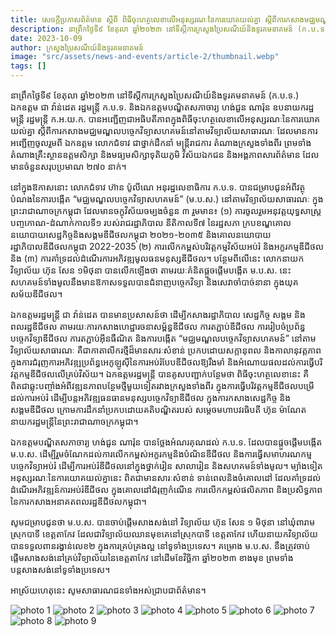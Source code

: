 ```yaml
---
title: សេចក្តីប្រកាសព័ត៌មាន ស្តីពី ពិធីចុះហត្ថលេខាលើអនុស្សរណៈនៃការយោគយល់គ្នា ស្តីពីការកសាងមជ្ឈមណ្ឌលបច្ចេកវិទ្យាសហគមន៍នៅតាមវិទ្យាល័យសាធារណៈរវាងក្រសួងប្រៃសណីយ៍និងទូរគមនាគមន៍ (ក.ប.ទ.) និងក្រសួងអប់រំ យុវជន និងកីឡា (ក.អ.យ.ក.)
description: នាព្រឹកថ្ងៃទី៩ ខែតុលា ឆ្នាំ២០២៣ នៅទីស្តីការក្រសួងប្រៃសណីយ៍និងទូរគមនាគមន៍ (ក.ប.ទ.) ឯកឧត្ដម ជា វ៉ាន់ដេត រដ្ឋមន្ត្រី ក.ប.ទ. និងឯកឧត្តមបណ្ឌិតសភាចារ្យ ហង់ជួន ណារ៉ុន ឧបនាយករដ្ឋមន្ត្រី រដ្ឋមន្ត្រី ក.អ.យ.ក. បានអញ្ជើញជាអធិបតីភាពក្នុងពិធីចុះហត្ថលេខាលើអនុស្សរណៈនៃការយោគយល់គ្នា ស្ដីពីការកសាងមជ្ឈមណ្ឌលបច្ចេកវិទ្យាសហគមន៍នៅតាមវិទ្យាល័យសាធារណៈ ដែលមានការអញ្ជើញចូលរួមពី ឯកឧត្ដម លោកជំទាវ ជាថ្នាក់ដឹកនាំ មន្រ្តីរាជការ តំណាងក្រសួងទាំងពីរ ព្រមទាំងតំណាងគ្រឹះស្ថានឧត្ដមសិក្សា និងមធ្យមសិក្សាទុតិយភូមិ វិស័យឯកជន និងអង្គភាពសារព័ត៌មាន ដែលមានចំនួនសរុបប្រមាណ ២៧០ នាក់។
date: 2023-10-09
author: ក្រសួងប្រៃសណីយ៍និងទូរគមនាគមន៍
image: "src/assets/news-and-events/article-2/thumbnail.webp"
tags: []
---
```


នាព្រឹកថ្ងៃទី៩ ខែតុលា ឆ្នាំ២០២៣ នៅទីស្តីការក្រសួងប្រៃសណីយ៍និងទូរគមនាគមន៍ (ក.ប.ទ.) ឯកឧត្ដម ជា វ៉ាន់ដេត រដ្ឋមន្ត្រី ក.ប.ទ. និងឯកឧត្តមបណ្ឌិតសភាចារ្យ ហង់ជួន ណារ៉ុន ឧបនាយករដ្ឋមន្ត្រី រដ្ឋមន្ត្រី ក.អ.យ.ក. បានអញ្ជើញជាអធិបតីភាពក្នុងពិធីចុះហត្ថលេខាលើអនុស្សរណៈនៃការយោគយល់គ្នា ស្ដីពីការកសាងមជ្ឈមណ្ឌលបច្ចេកវិទ្យាសហគមន៍នៅតាមវិទ្យាល័យសាធារណៈ ដែលមានការអញ្ជើញចូលរួមពី ឯកឧត្ដម លោកជំទាវ ជាថ្នាក់ដឹកនាំ មន្រ្តីរាជការ តំណាងក្រសួងទាំងពីរ ព្រមទាំងតំណាងគ្រឹះស្ថានឧត្ដមសិក្សា និងមធ្យមសិក្សាទុតិយភូមិ វិស័យឯកជន និងអង្គភាពសារព័ត៌មាន ដែលមានចំនួនសរុបប្រមាណ ២៧០ នាក់។

នៅក្នុងឱកាសនោះ លោកជំទាវ ហ៊ាន ប៉ូលីណេ អនុរដ្ឋលេខាធិការ ក.ប.ទ. បានជម្រាបជូនអំពីវត្ថុបំណងនៃការបង្កើត “មជ្ឈមណ្ឌលបច្ចេកវិទ្យាសហគមន៍” (ម.ប.ស.) នៅតាមវិទ្យាល័យសាធារណៈ ក្នុងព្រះរាជាណាចក្រកម្ពុជា ដែលមានចក្ខុវិស័យចម្បងចំនួន ៣ រួមមាន៖ (១) ការចូលរួមអនុវត្តយុទ្ធសាស្រ្តបញ្ចកោណ-ដំណាក់កាលទី១ របស់រាជរដ្ឋាភិបាល នីតិកាលទី៧ នៃរដ្ឋសភា ក្របខណ្ឌគោលនយោបាយសេដ្ឋកិច្ចនិងសង្គមឌីជីថលកម្ពុជា ២០២១-២០៣៥ និងគោលនយោបាយរដ្ឋាភិបាលឌីជីថលកម្ពុជា 2022-2035 (២) ការលើកកម្ពស់បរិវត្តកម្មវិស័យអប់រំ និងអក្ខរកម្មឌីជីថល និង (៣) ការគាំទ្រដល់ដំណើរការអភិវឌ្ឍមូលធនមនុស្សឌីជីថល។ បន្ថែមពីលើនេះ លោកនាយកវិទ្យាល័យ ហ៊ុន សែន ១មិថុនា បានលើកឡើងថា តាមរយៈគំនិតផ្តួចផ្តើមបង្កើត ម.ប.ស. នេះ សហគមន៍ទាំងមូលនឹងមានឱកាសទទួលបានជំនាញបច្ចេកវិទ្យា និងសេវាចាំបាច់នានា ក្នុងយុគសម័យឌីជីថល។

ឯកឧត្តមរដ្ឋមន្រ្តី ជា វ៉ាន់ដេត បានមានប្រសាសន៍ថា ដើម្បីកសាងរដ្ឋាភិបាល សេដ្ឋកិច្ច សង្គម និងពលរដ្ឋឌីជីថល តាមរយៈការកសាងហេដ្ឋារចនាសម្ព័ន្ធឌីជីថល ការតភ្ជាប់ឌីជីថល ការរៀបចំប្រព័ន្ធបច្ចេកវិទ្យាឌីជីថល ការតភ្ជាប់អ៊ីនធឺណិត និងការបង្កើត “មជ្ឈមណ្ឌលបច្ចេកវិទ្យាសហគមន៍” នៅតាមវិទ្យាល័យសាធារណៈ គឺជាកាតាលីករថ្មីដ៏មានសារៈសំខាន់ ប្រកបដោយសក្ដានុពល និងកាលានុវត្តភាព ក្នុងការជំរុញការអភិវឌ្ឍប្រព័ន្ធអេកូឡូស៊ីនៃការអប់រំបែបឌីជីថលឱ្យរឹងមាំ និងអំណោយផលដល់ការធ្វើបរិវត្តកម្មឌីជីថលលើគ្រប់វិស័យ។ ឯកឧត្តមរដ្ឋមន្ត្រី បានគូសបញ្ជាក់បន្ថែមថា ពិធីចុះហត្ថលេខានេះ គឺពិតជាឆ្លុះបញ្ចាំងអំពីវឌ្ឍនភាពបន្ថែមថ្មីមួយទៀតរវាងក្រសួងទាំងពីរ ក្នុងការធ្វើបរិវត្តកម្មឌីជីថលបម្រើដល់ការអប់រំ ដើម្បីបន្តអភិវឌ្ឍធនធានមនុស្សបច្ចេកវិទ្យាឌីជីថល ក្នុងការកសាងសេដ្ឋកិច្ច និងសង្គមឌីជីថល ក្រោមការដឹកនាំប្រកបដោយគតិបណ្ឌិតរបស់ សម្តេចមហាបវរធិបតី ហ៊ុន ម៉ាណែត នាយករដ្ឋមន្ត្រីនៃព្រះរាជាណាចក្រកម្ពុជា។

ឯកឧត្តមបណ្ឌិតសភាចារ្យ ហង់ជួន ណារ៉ុន បានថ្លែងអំណរគុណដល់ ក.ប.ទ. ដែលបានផ្តួចផ្តើមបង្កើត ម.ប.ស. ដើម្បីរួមចំណែកដល់ការលើកកម្ពស់អក្ខរកម្មនិងបំណិនឌីជីថល និងការធ្វើសមាហរណកម្មបច្ចេកវិទ្យាអប់រំ ដើម្បីការអប់រំឌីជីថលនៅក្នុងថ្នាក់រៀន សាលារៀន និងសហគមន៍ទាំងមូល។ ម្យ៉ាងទៀត អនុស្សរណៈនៃការយោគយល់គ្នានេះ ពិតជាមានសារៈសំខាន់ ទាន់ពេលនិងចំគោលដៅ ដែលគាំទ្រដល់ដំណើរអភិវឌ្ឍន៍ការអប់រំឌីជីថល ក្នុងគោលដៅជំរុញកំណើន ការលើកកម្ពស់ផលិតភាព និងប្រសិទ្ធភាពនៃការកសាងអនាគតពលរដ្ឋឌីជីថលកម្ពុជា។

សូមជម្រាបជូនថា ម.ប.ស. បានចាប់ផ្តើមសាងសង់នៅ វិទ្យាល័យ ហ៊ុន សែន ១ មិថុនា នៅឃុំពារាម ស្រុកបាទី ខេត្តតាកែវ ដែលជាវិទ្យាល័យឈានមុខគេនៅស្រុកបាទី ខេត្តតាកែវ ហើយនាយកវិទ្យាល័យបានទទួលពានរង្វាន់លេខ២ ក្នុងការគ្រប់គ្រងល្អ នៅទូទាំងប្រទេស។ គម្រោង ម.ប.ស. នឹងត្រូវចាប់ផ្តើមសាងសង់នៅគ្រប់វិទ្យាល័យនៃខេត្តតាកែវ នៅដើមខែវិច្ឆិកា ឆ្នាំ២០២៣ ខាងមុខ ព្រមទាំងបន្តសាងសង់នៅទូទាំងប្រទេស។

អាស្រ័យហេតុនេះ សូមសាធារណជនទាំងអស់ជ្រាបជាព័ត៌មាន។

![photo 1](src/assets/news-and-events/article-2/photo-1.webp)
![photo 2](src/assets/news-and-events/article-2/photo-2.webp)
![photo 3](src/assets/news-and-events/article-2/photo-3.webp)
![photo 4](src/assets/news-and-events/article-2/photo-4.webp)
![photo 5](src/assets/news-and-events/article-2/photo-5.webp)
![photo 6](src/assets/news-and-events/article-2/photo-6.webp)
![photo 7](src/assets/news-and-events/article-2/photo-7.webp)
![photo 8](src/assets/news-and-events/article-2/photo-8.webp)
![photo 9](src/assets/news-and-events/article-2/photo-9.webp)
